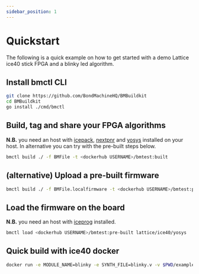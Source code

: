 ```yaml
---
sidebar_position: 1
---
```


# Quickstart

The following is a quick example on how to get started with a demo Lattice ice40 stick FPGA and a blinky led algorithm.

## Install bmctl CLI

```bash
git clone https://github.com/BondMachineHQ/BMBuildkit
cd BMBuildkit 
go install ./cmd/bmctl
```

## Build, tag and share your FPGA algorithms

__N.B.__ you need an host
with [icepack](https://github.com/YosysHQ/icestorm), [nextpnr](https://github.com/YosysHQ/nextpnr)
and [yosys](https://github.com/YosysHQ/yosys) installed on your host. In alternative you can try with the pre-built
steps below.

```bash
bmctl build ./ -f BMFile -t <dockerhub USERNAME>/bmtest:built
```

## (alternative) Upload a pre-built firmware

```bash
bmctl build ./ -f BMFile.localfirmware -t <dockerhub USERNAME>/bmtest:pre-built
```

## Load the firmware on the board

__N.B.__ you need an host with [iceprog](https://github.com/YosysHQ/icestorm) installed.

```bash
bmctl load <dockerhub USERNAME>/bmtest:pre-built lattice/ice40/yosys
```

## Quick build with ice40 docker

```bash
docker run -e MODULE_NAME=blinky -e SYNTH_FILE=blinky.v -v $PWD/examples/blinky:/opt/source -ti dciangot/yosys bash
```
